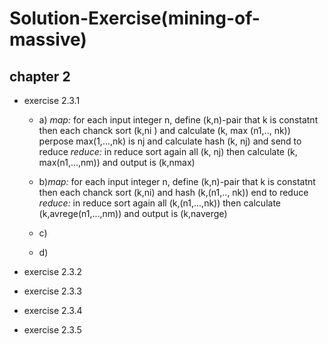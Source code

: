 # Solution-Exercise(mining-of-massive)

## chapter 2
* exercise 2.3.1
  * a) *map:* for each input integer n, define (k,n)-pair that k is constatnt
  then each chanck sort (k,ni ) and calculate (k, max (n1,.., nk))
  perpose max(1,...,nk) is nj and calculate hash (k, nj) and send to reduce
   *reduce:* in reduce sort again all (k, nj) then calculate (k, max(n1,...,nm))
   and output is (k,nmax)
  
  * b)*map:* for each input integer n, define (k,n)-pair that k is constatnt
  then each chanck sort (k,ni) and hash (k,(n1,.., nk)) end to reduce
   *reduce:* in reduce sort again all (k,(n1,...,nk)) then calculate (k,avrege(n1,...,nm))
   and output is (k,naverge)
   
  * c)
  * d)

* exercise 2.3.2
* exercise 2.3.3
* exercise 2.3.4
* exercise 2.3.5
